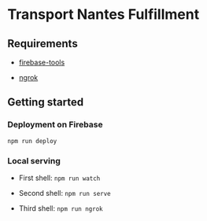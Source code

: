 # Transport Nantes Fulfillment

## Requirements

* [firebase-tools]("https://github.com/firebase/firebase-tools")

* [ngrok]("https://ngrok.com/")

## Getting started

### Deployment on Firebase

```
npm run deploy
```

### Local serving

* First shell: `npm run watch`

* Second shell: `npm run serve`

* Third shell: `npm run ngrok`